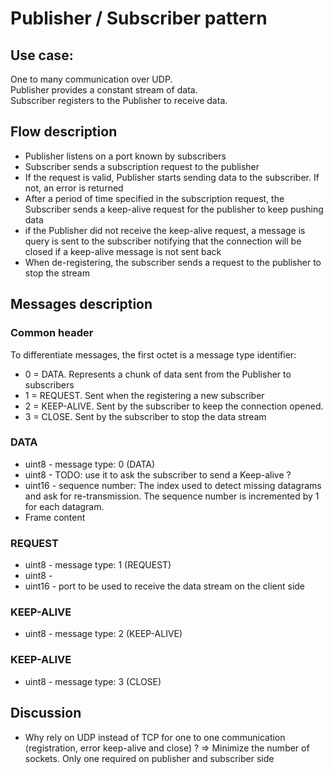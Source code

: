 # Publisher / Subscriber pattern

## Use case:

One to many communication over UDP.  
Publisher provides a constant stream of data.  
Subscriber registers to the Publisher to receive data.

## Flow description

* Publisher listens on a port known by subscribers
* Subscriber sends a subscription request to the publisher
* If the request is valid, Publisher starts sending data to the subscriber. If
  not, an error is returned
* After a period of time specified in the subscription request, the Subscriber
  sends a keep-alive request for the publisher to keep pushing data
* if the Publisher did not receive the keep-alive request, a message is query is
  sent to the subscriber notifying that the connection will be closed if a
  keep-alive message is not sent back
* When de-registering, the subscriber sends a request to the publisher to stop
  the stream

## Messages description

### Common header

To differentiate messages, the first octet is a message type identifier:
* 0 = DATA. Represents a chunk of data sent from the Publisher to subscribers
* 1 = REQUEST. Sent when the registering a new subscriber
* 2 = KEEP-ALIVE. Sent by the subscriber to keep the connection opened.
* 3 = CLOSE. Sent by the subscriber to stop the data stream

### DATA

* uint8  - message type: 0 (DATA)
* uint8  - TODO: use it to ask the subscriber to send a Keep-alive ?
* uint16 - sequence number: The index used to detect missing datagrams and ask
for re-transmission. The sequence number is incremented by 1 for each datagram.
* Frame content

### REQUEST

* uint8   - message type: 1 (REQUEST)
* uint8   -
* uint16  - port to be used to receive the data stream on the client side

### KEEP-ALIVE

* uint8   - message type: 2 (KEEP-ALIVE)

### KEEP-ALIVE

* uint8   - message type: 3 (CLOSE)

## Discussion

* Why rely on UDP instead of TCP for one to one communication (registration,
error keep-alive and close) ? => Minimize the number of sockets. Only one
required on publisher and subscriber side
